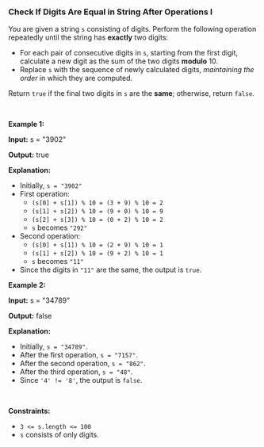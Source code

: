 
<h3>Check If Digits Are Equal in String After Operations I</h3>
<div><p>You are given a string <code>s</code> consisting of digits. Perform the following operation repeatedly until the string has <strong>exactly</strong> two digits:</p>
<ul>
<li>For each pair of consecutive digits in <code>s</code>, starting from the first digit, calculate a new digit as the sum of the two digits <strong>modulo</strong> 10.</li>
<li>Replace <code>s</code> with the sequence of newly calculated digits, <em>maintaining the order</em> in which they are computed.</li>
</ul>
<p>Return <code>true</code> if the final two digits in <code>s</code> are the <strong>same</strong>; otherwise, return <code>false</code>.</p>
<p> </p>
<p><strong>Example 1:</strong></p>
<div class="example-block">
<p><strong>Input:</strong> <span class="example-io">s = "3902"</span></p>
<p><strong>Output:</strong> <span class="example-io">true</span></p>
<p><strong>Explanation:</strong></p>
<ul>
<li>Initially, <code>s = "3902"</code></li>
<li>First operation:
	<ul>
<li><code>(s[0] + s[1]) % 10 = (3 + 9) % 10 = 2</code></li>
<li><code>(s[1] + s[2]) % 10 = (9 + 0) % 10 = 9</code></li>
<li><code>(s[2] + s[3]) % 10 = (0 + 2) % 10 = 2</code></li>
<li><code>s</code> becomes <code>"292"</code></li>
</ul>
</li>
<li>Second operation:
	<ul>
<li><code>(s[0] + s[1]) % 10 = (2 + 9) % 10 = 1</code></li>
<li><code>(s[1] + s[2]) % 10 = (9 + 2) % 10 = 1</code></li>
<li><code>s</code> becomes <code>"11"</code></li>
</ul>
</li>
<li>Since the digits in <code>"11"</code> are the same, the output is <code>true</code>.</li>
</ul>
</div>
<p><strong>Example 2:</strong></p>
<div class="example-block">
<p><strong>Input:</strong> <span class="example-io">s = "34789"</span></p>
<p><strong>Output:</strong> <span class="example-io">false</span></p>
<p><strong>Explanation:</strong></p>
<ul>
<li>Initially, <code>s = "34789"</code>.</li>
<li>After the first operation, <code>s = "7157"</code>.</li>
<li>After the second operation, <code>s = "862"</code>.</li>
<li>After the third operation, <code>s = "48"</code>.</li>
<li>Since <code>'4' != '8'</code>, the output is <code>false</code>.</li>
</ul>
</div>
<p> </p>
<p><strong>Constraints:</strong></p>
<ul>
<li><code>3 &lt;= s.length &lt;= 100</code></li>
<li><code>s</code> consists of only digits.</li>
</ul>
</div>
